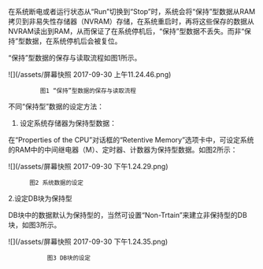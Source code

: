 在系统断电或者运行状态从“Run”切换到“Stop”时，系统会将“保持”型数据从RAM拷贝到非易失性存储器（NVRAM）存储，在系统重启时，再将这些保存的数据从NVRAM读出到RAM，从而保证了在系统停机后，“保持”型数据不丢失。而非“保持”型数据，在系统停机后会被复位。

“保持”型数据的保存与读取流程如图1所示。

![](/assets/屏幕快照 2017-09-30 上午11.24.46.png)

```
         图1 “保持”型数据的保存与读取流程
```

不同“保持型”数据的设定方法：

1. 设定系统存储器为保持型数据：

在“Properties of the CPU”对话框的“Retentive Memory”选项卡中，可设定系统的RAM中的中间继电器（M）、定时器、计数器为保持型数据。如图2所示：

![](/assets/屏幕快照 2017-09-30 下午1.24.29.png)

```
      图2 系统数据的设定
```

2.设定DB块为保持型

DB块中的数据默认为保持型的，当然可设置“Non-Trtain”来建立非保持型的DB块，如图3所示。

![](/assets/屏幕快照 2017-09-30 下午1.24.35.png)

```
           图3 DB块的设定
```



